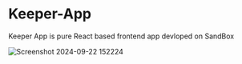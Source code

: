# Keeper-App

Keeper App is pure React based frontend app devloped on SandBox


![Screenshot 2024-09-22 152224](https://github.com/user-attachments/assets/ef3d6b3c-bb8e-45a8-bd3c-28fbf8a2b3c2)
